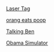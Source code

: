 [Laser Tag](https://sussygamedeveloper.github.io/Scratch-Pr0jects/Griffpatch's%203D%20Laser%20Tag%20v0.html)



[orang eats poop](https://sussygamedeveloper.github.io/Scratch-Pr0jects/appl%20and%20orang%20eats%20poop.html)



[Talking Ben](https://sussygamedeveloper.github.io/Scratch-Pr0jects/Talking%20Ben.html)



[Obama Simulator](https://sussygamedeveloper.github.io/Scratch-Pr0jects/obama%20simulator.html)
